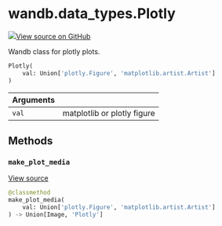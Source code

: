 # wandb.data\_types.Plotly

[![](https://www.tensorflow.org/images/GitHub-Mark-32px.png)View source on GitHub](https://www.github.com/wandb/client/tree/v0.12.2/wandb/sdk/data_types.py#L2251-L2300)

Wandb class for plotly plots.

```python
Plotly(
    val: Union['plotly.Figure', 'matplotlib.artist.Artist']
)
```

| Arguments |  |
| :--- | :--- |
| `val` | matplotlib or plotly figure |

## Methods

### `make_plot_media` <a id="make_plot_media"></a>

[View source](https://www.github.com/wandb/client/tree/v0.12.2/wandb/sdk/data_types.py#L2261-L2269)

```python
@classmethod
make_plot_media(
    val: Union['plotly.Figure', 'matplotlib.artist.Artist']
) -> Union[Image, 'Plotly']
```

